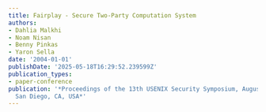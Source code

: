 ```yaml
---
title: Fairplay - Secure Two-Party Computation System
authors:
- Dahlia Malkhi
- Noam Nisan
- Benny Pinkas
- Yaron Sella
date: '2004-01-01'
publishDate: '2025-05-18T16:29:52.239599Z'
publication_types:
- paper-conference
publication: '*Proceedings of the 13th USENIX Security Symposium, August 9-13, 2004,
  San Diego, CA, USA*'
---
```


